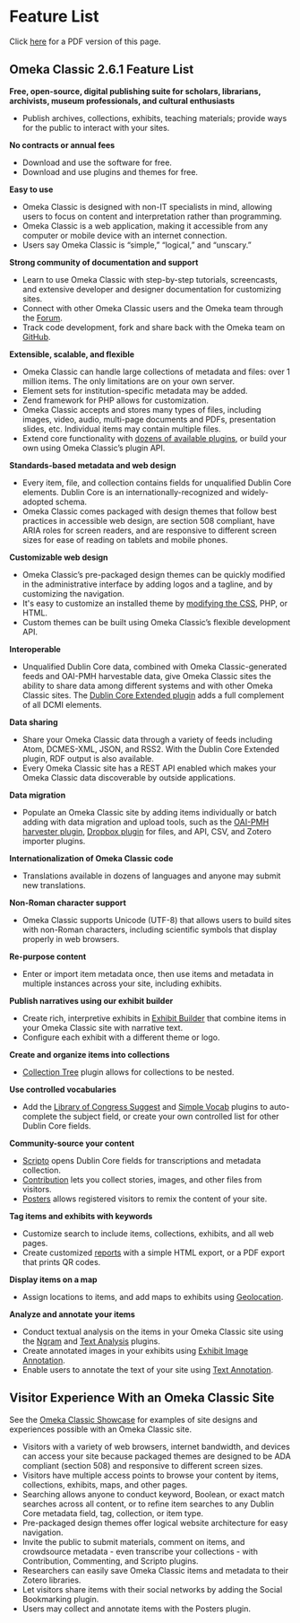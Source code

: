 # Feature List

Click [here](../doc_files/featurelist_2-x.pdf) for a PDF version of this page.

## Omeka Classic 2.6.1 Feature List
**Free, open-source, digital publishing suite for scholars, librarians, archivists, museum professionals, and cultural enthusiasts**

- Publish archives, collections, exhibits, teaching materials; provide ways for the public to interact with your sites.

**No contracts or annual fees**

- Download and use the software for free.
- Download and use plugins and themes for free.

**Easy to use**  

- Omeka Classic is designed with non-IT specialists in mind, allowing users to focus on content and interpretation rather than programming.
- Omeka Classic is a web application, making it accessible from any computer or mobile device with an internet connection.
- Users say Omeka Classic is “simple,” “logical,” and “unscary.” 

**Strong community of documentation and support**

- Learn to use Omeka Classic with step-by-step tutorials, screencasts, and extensive developer and designer documentation for customizing sites.
- Connect with other Omeka Classic users and the Omeka team through the [Forum](https://forum.omeka.org/).
- Track code development, fork and share back with the Omeka team on [GitHub](https://github.com/omeka).

**Extensible, scalable, and flexible**

- Omeka Classic can handle large collections of metadata and files: over 1 million items. The only limitations are on your own server. 
- Element sets for institution-specific metadata may be added.
- Zend framework for PHP allows for customization.
- Omeka Classic accepts and stores many types of files, including images, video, audio, multi-page documents and PDFs, presentation slides, etc. Individual items may contain multiple files.
- Extend core functionality with [dozens of available plugins](http://omeka.org/classic/plugins/), or build your own using Omeka Classic’s plugin API.

**Standards-based metadata and web design**

- Every item, file, and collection contains fields for unqualified Dublin Core elements. Dublin Core is an internationally-recognized and widely-adopted schema.
- Omeka Classic comes packaged with design themes that follow best practices in accessible web design, are section 508 compliant, have ARIA roles for screen readers, and are responsive to different screen sizes for ease of reading on tablets and mobile phones.

**Customizable web design**

- Omeka Classic’s pre-packaged design themes can be quickly modified in the administrative interface by adding logos and a tagline, and by customizing the navigation.
- It's easy to customize an installed theme by [modifying the CSS](../Plugins/CSS_Editor.md), PHP, or HTML.
- Custom themes can be built using Omeka Classic’s flexible development API.

**Interoperable**

- Unqualified Dublin Core data, combined with Omeka Classic-generated feeds and OAI-PMH harvestable data, give Omeka Classic sites the ability to share data among different systems and with other Omeka Classic sites. The [Dublin Core Extended plugin](../Plugins/DublinCoreExtended.md) adds a full complement of all DCMI elements.

**Data sharing**

- Share your Omeka Classic data through a variety of feeds including Atom, DCMES-XML, JSON, and RSS2. With the Dublin Core Extended plugin, RDF output is also available.
- Every Omeka Classic site has a REST API enabled which makes your Omeka Classic data discoverable by outside applications. 

**Data migration**

- Populate an Omeka Classic site by adding items individually or batch adding with data migration and upload tools, such as the [OAI-PMH harvester plugin](../Plugins/OaipmhHarvester.md), [Dropbox plugin](../Plugins/Dropbox.md) for files, and API, CSV, and Zotero importer plugins.

**Internationalization of Omeka Classic code**

- Translations available in dozens of languages and anyone may submit new translations.

**Non-Roman character support**

- Omeka Classic supports Unicode (UTF-8) that allows users to build sites with non-Roman characters, including scientific symbols that display properly in web browsers.

**Re-purpose content**

- Enter or import item metadata once, then use items and metadata in multiple instances across your site, including exhibits. 

**Publish narratives using our exhibit builder**

- Create rich, interpretive exhibits in [Exhibit Builder](../Plugins/ExhibitBuilder.md) that combine items in your Omeka Classic site with narrative text.
- Configure each exhibit with a different theme or logo.
 
**Create and organize items into collections**

- [Collection Tree](../Plugins/CollectionTree.md) plugin allows for collections to be nested.

**Use controlled vocabularies**

- Add the [Library of Congress Suggest](../Plugins/Library_of_Congress_Suggest.md) and [Simple Vocab](../Plugins/SimpleVocab.md) plugins to auto-complete the subject field, or create your own controlled list for other Dublin Core fields.

**Community-source your content**

- [Scripto](../Plugins/Scripto.md) opens Dublin Core fields for transcriptions and metadata collection.
- [Contribution](../Plugins/Contribution.md) lets you collect stories, images, and other files from visitors.
- [Posters](../Plugins/Posters.md) allows registered visitors to remix the content of your site.

**Tag items and exhibits with keywords**

- Customize search to include items, collections, exhibits, and all web pages.
- Create customized [reports](../Plugins/Reports.md) with a simple HTML export, or a PDF export that prints QR codes.

**Display items on a map**

- Assign locations to items, and add maps to exhibits using [Geolocation](../Plugins/Geolocation.md).

**Analyze and annotate your items**

- Conduct textual analysis on the items in your Omeka Classic site using the [Ngram](../Plugins/Ngram.md) and [Text Analysis](../Plugins/TextAnalysis.md) plugins. 
- Create annotated images in your exhibits using [Exhibit Image Annotation](../Plugins/ExhibitImageAnnotation.md). 
- Enable users to annotate the text of your site using [Text Annotation](../Plugins/TextAnnotation.md). 

## Visitor Experience With an Omeka Classic Site
See the [Omeka Classic Showcase](http://omeka.org/classic/showcase/) for examples of site designs and experiences possible with an Omeka Classic site.

- Visitors with a variety of web browsers, internet bandwidth, and devices can access your site because packaged themes are designed to be ADA compliant (section 508) and responsive to different screen sizes.
- Visitors have multiple access points to browse your content by items, collections, exhibits, maps, and other pages.
- Searching allows anyone to conduct keyword, Boolean, or exact match searches across all content, or to refine item searches to any Dublin Core metadata field, tag, collection, or item type.
- Pre-packaged design themes offer logical website architecture for easy navigation.
- Invite the public to submit materials, comment on items, and crowdsource metadata - even transcribe your collections - with Contribution, Commenting, and Scripto plugins.
- Researchers can easily save Omeka Classic items and metadata to their Zotero libraries.
- Let visitors share items with their social networks by adding the Social Bookmarking plugin.
- Users may collect and annotate items with the Posters plugin.